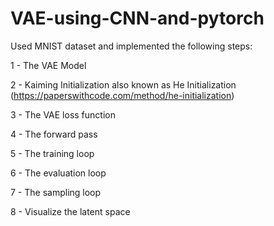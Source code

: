 # VAE-using-CNN-and-pytorch


Used MNIST dataset and implemented the following steps:


1 - The VAE Model

2 - Kaiming Initialization also known as He Initialization (https://paperswithcode.com/method/he-initialization)

3 - The VAE loss function

4 - The forward pass

5 - The training loop

6 - The evaluation loop

7 - The sampling loop

8 - Visualize the latent space

